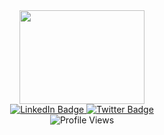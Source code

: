 <div id="header" align="center">
  <img src="https://media.giphy.com/media/k0ijJhqrUP4T2EvmJ1/giphy.gif" width="200" height="150"/>
 </div>
 <div id=badges align="center">
  <a href="https://www.linkedin.com/in/CalebCoughenour/">
    <img src="https://img.shields.io/badge/LinkedIn-blue?logo=linkedin&logoColor=white&style=for-the-badge" alt="LinkedIn Badge"/>
  </a>
  <a href="https://twitter.com/BelacCoke">
    <img src="https://img.shields.io/badge/Twitter-blue?style=for-the-badge&logo=twitter&logoColor=white" alt="Twitter Badge"/>
  </a>
  <div align="center">
    <img src="https://komarev.com/ghpvc/?username=CalebCoughenour&style=flat-square&color=blue" alt="Profile Views"/>
  </div>
 </div>
